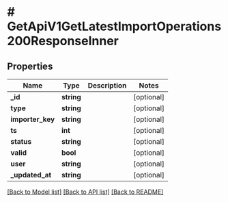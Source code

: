 # # GetApiV1GetLatestImportOperations200ResponseInner

## Properties

Name | Type | Description | Notes
------------ | ------------- | ------------- | -------------
**_id** | **string** |  | [optional]
**type** | **string** |  | [optional]
**importer_key** | **string** |  | [optional]
**ts** | **int** |  | [optional]
**status** | **string** |  | [optional]
**valid** | **bool** |  | [optional]
**user** | **string** |  | [optional]
**_updated_at** | **string** |  | [optional]

[[Back to Model list]](../../README.md#models) [[Back to API list]](../../README.md#endpoints) [[Back to README]](../../README.md)
